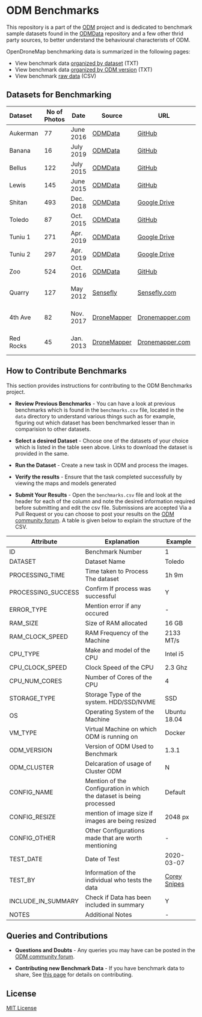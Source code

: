 # ODM Benchmarks


This repository is a part of the [ODM](https://github.com/OpenDroneMap) project and is dedicated to benchmark sample datasets found in the [ODMData](https://github.com/OpenDroneMap/ODMdata) repository and a few other thrid party sources, to better understand the behavioural characterists of ODM. 

OpenDroneMap benchmarking data is summarized in the following pages:

* View benchmark data [organized by dataset](./data-parsed/by-dataset.txt) (TXT)
* View benchmark data [organized by ODM version](./data-parsed/by-version.txt) (TXT)
* View benchmark [raw data](./data/benchmarks.csv) (CSV)

## Datasets for Benchmarking

| Dataset       | No of Photos | Date      |                                             Source |                                                                                    URL |                                                                     Contributor |
| :------------ | ------------ | --------- | ------------------------------------------------- | ------------------------------------------------------------------------------------- | ------------------------------------------------------------------------------ |
| Aukerman      | 77           | June 2016 | [ODMData](https://github.com/OpenDroneMap/ODMdata) |                            [GitHub](https://github.com/OpenDroneMap/odm_data_aukerman) |                            [Dakota Benjamin](https://github.com/dakotabenjamin) |
| Banana        | 16           | July 2019 | [ODMData](https://github.com/OpenDroneMap/ODMdata) |                                  [GitHub](https://github.com/pierotofy/dataset_banana) |                                  [Piero Toffanin](https://github.com/pierotofy) |
| Bellus        | 122          | July 2015 | [ODMData](https://github.com/OpenDroneMap/ODMdata) |                              [GitHub](https://github.com/OpenDroneMap/odm_data_bellus) |                              [Stephen Mather](https://github.com/smathermather) |
| Lewis         | 145          | June 2015 | [ODMData](https://github.com/OpenDroneMap/ODMdata) |                               [GitHub](https://github.com/OpenDroneMap/odm_data_lewis) |                              [Stephen Mather](https://github.com/smathermather) |
| Shitan        | 493          | Dec. 2018 | [ODMData](https://github.com/OpenDroneMap/ODMdata) | [Google Drive](https://drive.google.com/file/d/1Spu1F713Tw-z1XMdnrlD6NT4EhhFy2Lj/view) |             [Yu-Huang Wang](https://community.opendronemap.org/u/Yu-Huang_Wang) |
| Toledo        | 87           | Oct. 2015 | [ODMData](https://github.com/OpenDroneMap/ODMdata) |                              [GitHub](https://github.com/OpenDroneMap/odm_data_toledo) |             [Dakota Benjamin](https://github.com/dakotabenjamin) |
| Tuniu 1       | 271          | Apr. 2019 | [ODMData](https://github.com/OpenDroneMap/ODMdata) | [Google Drive](https://drive.google.com/file/d/1faBtGK7Jm5lTo_UWLz6onDGYGqlykHPa/view) |                              [Yu-Huang Wang](https://community.opendronemap.org/u/Yu-Huang_Wang) |
| Tuniu 2       | 297          | Apr. 2019 | [ODMData](https://github.com/OpenDroneMap/ODMdata) | [Google Drive](https://drive.google.com/open?id=12UrLDHA6iZFJYF7OkErccH_xanRHefoZ)     |                              [Yu-Huang Wang](https://community.opendronemap.org/u/Yu-Huang_Wang) |
| Zoo           | 524          | Oct. 2016 | [ODMData](https://github.com/OpenDroneMap/ODMdata) |                                 [GitHub](https://github.com/OpenDroneMap/odm_data_zoo) |                              [Stephen Mather](https://github.com/smathermather) |
| Quarry        | 127          | May 2012  |              [Sensefly](https://www.sensefly.com/) |              [Sensefly.com](https://www.sensefly.com/education/datasets/?dataset=1418) | [Sensefly sample data collection](https://www.sensefly.com/education/datasets/) |
| 4th Ave       | 82           | Nov. 2017 |            [DroneMapper](https://dronemapper.com/) |                                [Dronemapper.com](https://dronemapper.com/sample_data/) |      [DroneMapper sample data collection](https://dronemapper.com/sample_data/) |
| Red Rocks     | 45           | Jan. 2013 |            [DroneMapper](https://dronemapper.com/) |                                [Dronemapper.com](https://dronemapper.com/sample_data/) |      [DroneMapper sample data collection](https://dronemapper.com/sample_data/) |

## How to Contribute Benchmarks

This section provides instructions for contributing to the ODM Benchmarks project.

* **Review Previous Benchmarks** - You can have a look at previous benchmarks which is found in the `benchmarks.csv` file, located in the `data` directory to understand various things such as for example, figuring out which dataset has been benchmarked lesser than in comparision to other datasets.

* **Select a desired Dataset** - Choose one of the datasets of your choice which is listed in the table seen above. Links to download the dataset is provided in the same. 

* **Run the Dataset** - Create a new task in ODM and process the images.

* **Verify the results** - Ensure that the task completed successfully by viewing the maps and models generated

* **Submit Your Results** - Open the `benchmarks.csv` file and look at the header for each of the column and note the desired information required before submitting and edit the csv file. Submissions are accepted Via a Pull Request or you can choose to post your results on the [ODM community forum](https://community.opendronemap.org/t/odm-benchmark-data/3877). A table is given below to explain the structure of the CSV.

| Attribute          | Explanation                                                          | Example                                         |
| ------------------ | -------------------------------------------------------------------- | ----------------------------------------------- |
| ID                 | Benchmark Number                                                     | 1                                               |
| DATASET            | Dataset Name                                                         | Toledo                                          |
| PROCESSING_TIME    | Time taken to Process The dataset                                    | 1h 9m                                           |
| PROCESSING_SUCCESS | Confirm If process was successful                                    | Y                                               |
| ERROR_TYPE         | Mention error if any occured                                         | -                                               |
| RAM_SIZE           | Size of RAM allocated                                                | 16 GB                                           |
| RAM_CLOCK_SPEED    | RAM Frequency of the Machine                                         | 2133 MT/s                                       |
| CPU_TYPE           | Make and model of the CPU                                            | Intel i5                                        |
| CPU_CLOCK_SPEED    | Clock Speed of the CPU                                               | 2.3 Ghz                                         |
| CPU_NUM_CORES      | Number of Cores of the CPU                                           | 4                                               |
| STORAGE_TYPE       | Storage Type of the system. HDD/SSD/NVME                             | SSD                                             |
| OS                 | Operating System of the Machine                                      | Ubuntu 18.04                                    |
| VM_TYPE            | Virtual Machine on which ODM is running on                           | Docker                                          |
| ODM_VERSION        | Version of ODM Used to Benchmark                                     | 1.3.1                                           |
| ODM_CLUSTER        | Delcaration of usage of Cluster ODM                                  | N                                               |
| CONFIG_NAME        | Mention of the Configuration in which the dataset is being processed | Default                                         |
| CONFIG_RESIZE      | mention of image size if images are being resized                    | 2048 px                                         |
| CONFIG_OTHER       | Other Configurations made that are worth mentioning                  | -                                               |
| TEST_DATE          | Date of Test                                                         | 2020-03-07                                      |
| TEST_BY            | Information of the individual who tests the data                     | [Corey Snipes](https://github.com/coreysnipes/) |
| INCLUDE_IN_SUMMARY | Check if Data has been included in summary                           | Y                                               |
| NOTES              | Additional Notes                                                     | -                                               |

## Queries and Contributions

* **Questions and Doubts** - Any queries you may have can be posted in the [ODM community forum](https://community.opendronemap.org/t/odm-benchmark-data/3877).

* **Contributing new Benchmark Data** - If you have benchmark data to share, See [this page](https://github.com/OpenDroneMap/odm-benchmarks/blob/master/CONTRIBUTING.md) for details on contributing.

## License

[MIT License](LICENSE)